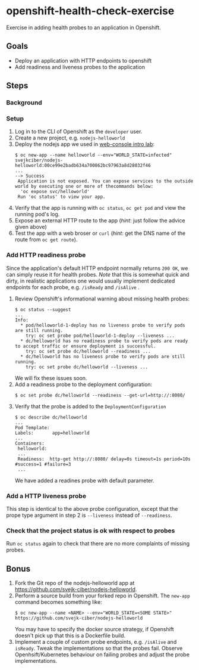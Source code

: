 # openshift-health-check-exercise
Exercise in adding health probes to an application in Openshift.

## Goals
* Deploy an application with HTTP endpoints to openshift
* Add readiness and liveness probes to the application

## Steps

### Background

### Setup
1. Log in to the CLI of Openshift as the `developer` user.
1. Create a new project, e.g. `nodejs-helloworld`
1. Deploy the nodejs app we used in [web-console intro lab](https://github.com/svejk-ciber/openshift-web-console-deploy-image-exercise):
   ```
   $ oc new-app --name helloworld --env="WORLD_STATE=infected" svejkciber/nodejs-helloworld:00ce99e2badb634a700862bc97963a8d28032f46
   ...
   --> Success
    Application is not exposed. You can expose services to the outside world by executing one or more of thecommands below:
     'oc expose svc/helloworld'
    Run 'oc status' to view your app.
   ```
 1. Verify that the app is running with `oc status`, `oc get pod` and view the running pod's log.
 1. Expose an external  HTTP route to the app (_hint_: just follow the advice given above)
 1. Test the app with a web broser or `curl` (_hint_: get the DNS name of the route from `oc get route`).
 
 ### Add HTTP readiness probe
 Since the application's default HTTP endpoint normally returns `200 OK`, we can simply reuse it for health probes. 
 _Note_ that this is somewhat quick and dirty,  in realistic applications one would usually implement dedicated endpoints for each probe, e.g. `/isReady` and `/isAlive` .
 
 1. Review Openshift's informational warning about missing health probes:
    ```
    $ oc status --suggest
    ...
    Info:
      * pod/helloworld-1-deploy has no liveness probe to verify pods are still running.
        try: oc set probe pod/helloworld-1-deploy --liveness ...
      * dc/helloworld has no readiness probe to verify pods are ready to accept traffic or ensure deployment is successful.
        try: oc set probe dc/helloworld --readiness ...
      * dc/helloworld has no liveness probe to verify pods are still running.
        try: oc set probe dc/helloworld --liveness ...
    ```
    We will fix these issues soon.
 1. Add a readiness probe to the deployment configuration:
    ```
    $ oc set probe dc/helloworld --readiness --get-url=http://:8080/
    ```
 1. Verify that the probe is added to the `DeploymentConfiguration`
    ```
    $ oc describe dc/helloworld
    ...
    Pod Template:
    Labels:       app=helloworld
    ...
    Containers:
     helloworld:
     ...
     Readiness:  http-get http://:8080/ delay=0s timeout=1s period=10s #success=1 #failure=3
     ...
    ```
    We have added a readines probe with default parameter.
 
 ### Add a HTTP liveness probe
 This step is identical to the above probe configuration, except that the prope type argument in step 2
 is `--liveness` instead of  `--readiness`.
 
 
 ### Check that the project status is ok with respect to probes
 Run `oc status` again to check that there are no more complaints of missing probes.
 
 ## Bonus
 1. Fork the Git repo of the nodejs-helloworld app at https://github.com/svejk-ciber/nodejs-helloworld.
 1. Perform a source build from your forked repo in Openshift. The `new-app` command becomes something like:
    ```
    $ oc new-app --name <NAME> --env="WORLD_STATE=<SOME STATE>" https://github.com/svejk-ciber/nodejs-helloworld
    ```
    You may have to specify the docker source strategy, if Openshift doesn't pick up that this is a Dockerfile build.
 1. Implement a couple of custom probe endpoints, e.g. `/isAlive` and  `isReady`. Tweak the implementations so that 
    the probes fail. Observe Openhsift/Kubernetes behaviour on failing probes and adjust the probe implementations.
 
 
